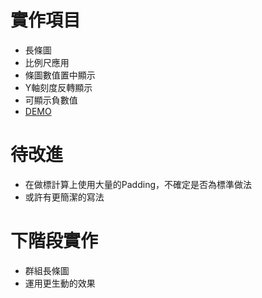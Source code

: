 
# 實作項目
- 長條圖
- 比例尺應用
- 條圖數值置中顯示
- Y軸刻度反轉顯示
- 可顯示負數值
- [DEMO](https://htmlpreview.github.io/?https://github.com/LezardYeh/D3js-practice/blob/master/1.bar%20chart/index.html)

# 待改進
- 在做標計算上使用大量的Padding，不確定是否為標準做法
- 或許有更簡潔的寫法

# 下階段實作
- 群組長條圖
- 運用更生動的效果




